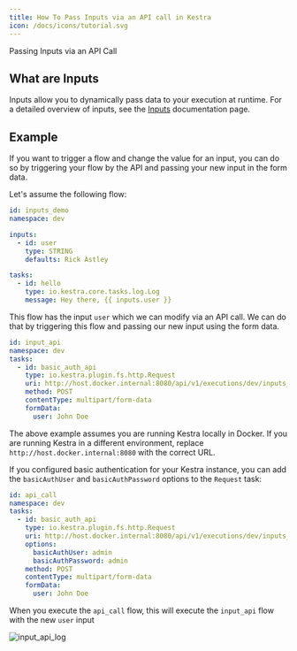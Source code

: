 ```yaml
---
title: How To Pass Inputs via an API call in Kestra
icon: /docs/icons/tutorial.svg
---
```


Passing Inputs via an API Call

## What are Inputs

Inputs allow you to dynamically pass data to your execution at runtime. For a detailed overview of inputs, see the [Inputs](/docs/workflow-components/inputs) documentation page.

## Example

If you want to trigger a flow and change the value for an input, you can do so by triggering your flow by the API and passing your new input in the form data.

Let's assume the following flow:

```yaml
id: inputs_demo
namespace: dev

inputs:
  - id: user
    type: STRING
    defaults: Rick Astley

tasks:
  - id: hello
    type: io.kestra.core.tasks.log.Log
    message: Hey there, {{ inputs.user }}
```

This flow has the input `user` which we can modify via an API call. We can do that by triggering this flow and passing our new input using the form data.

```yaml
id: input_api
namespace: dev
tasks:
  - id: basic_auth_api
    type: io.kestra.plugin.fs.http.Request
    uri: http://host.docker.internal:8080/api/v1/executions/dev/inputs_demo
    method: POST
    contentType: multipart/form-data
    formData:
      user: John Doe
```

The above example assumes you are running Kestra locally in Docker. If you are running Kestra in a different environment, replace `http://host.docker.internal:8080` with the correct URL.

If you configured basic authentication for your Kestra instance, you can add the `basicAuthUser` and `basicAuthPassword` options to the `Request` task:

```yaml
id: api_call
namespace: dev
tasks:
  - id: basic_auth_api
    type: io.kestra.plugin.fs.http.Request
    uri: http://host.docker.internal:8080/api/v1/executions/dev/inputs_demo
    options:
      basicAuthUser: admin
      basicAuthPassword: admin
    method: POST
    contentType: multipart/form-data
    formData:
      user: John Doe
```

When you execute the `api_call` flow, this will execute the `input_api` flow with the new `user` input

![input_api_log](/docs/how-to-guides/inputs/input_api_log.png)